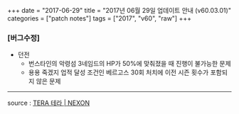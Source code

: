 +++
date = "2017-06-29"
title = "2017년 06월 29일 업데이트 안내 (v60.03.01)"
categories = ["patch notes"]
tags = ["2017", "v60", "raw"]
+++

### [버그수정]
- 던전
  - 번스타인의 악령섬 3네임드의 HP가 50%에 맞춰졌을 때 진행이 불가능한 문제
  - 용용 죽겠지 업적 달성 조건인 베르고스 30회 처치에 이전 시즌 횟수가 포함되지 않은 문제

----

source : [TERA 테라 | NEXON](http://tera.nexon.com/news/update/view.aspx?n4articlesn=284)
